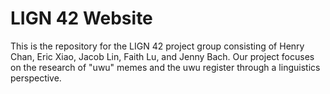 # LIGN 42 Website

This is the repository for the LIGN 42 project group consisting of Henry Chan, Eric Xiao, Jacob Lin, Faith Lu, and Jenny Bach.
Our project focuses on the research of "uwu" memes and the uwu register through a linguistics perspective.

